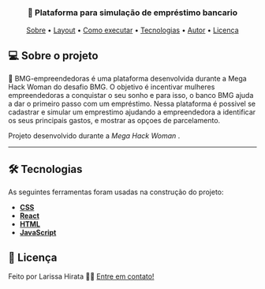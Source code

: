<h1 align="center" >
    
</h1>

<h3 align="center">
    📖 Plataforma para simulação de empréstimo bancario
</h3>


<p align="center">
	<a href="#-sobre-o-projeto">Sobre</a> •
	<a href="#-layout">Layout</a> • 
 	<a href="#-como-executar-o-projeto">Como executar</a> • 
  <a href="#-tecnologias">Tecnologias</a> • 
 	<a href="#-autor">Autor</a> • 
 	<a href="#user-content--licença">Licença</a>
</p>


## 💻 Sobre o projeto

🏫 BMG-empreendedoras é uma plataforma desenvolvida durante a Mega Hack Woman do desafio BMG.
O objetivo é incentivar mulheres empreendedoras a conquistar o seu sonho e para isso, o banco BMG ajuda a dar o primeiro passo com um empréstimo.
Nessa plataforma é possivel se cadastrar e simular um emprestimo ajudando a empreendedora a identificar os seus principais gastos, e mostrar as opçoes de parcelamento.



Projeto desenvolvido durante a *Mega Hack Woman* .

---

## 🛠 Tecnologias

As seguintes ferramentas foram usadas na construção do projeto:

- **[CSS](https://developer.mozilla.org/pt-BR/docs/Web/CSS)**
- **[React](https://reactjs.org)**
- **[HTML](https://developer.mozilla.org/pt-BR/docs/Web/HTML)**
- **[JavaScript](https://www.javascript.com)**



## 📝 Licença

Feito por Larissa Hirata 👋🏻 [Entre em contato!](https://www.linkedin.com/in/larissa-cerqueira-hirata-74850a181/)